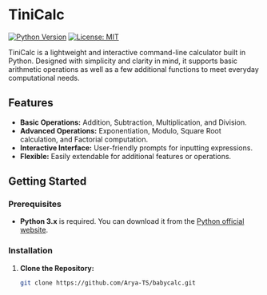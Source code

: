 # TiniCalc

[![Python Version](https://img.shields.io/badge/Python-3.x-blue.svg)](https://www.python.org/)
[![License: MIT](https://img.shields.io/badge/License-MIT-yellow.svg)](LICENSE)

TiniCalc is a lightweight and interactive command-line calculator built in Python. Designed with simplicity and clarity in mind, it supports basic arithmetic operations as well as a few additional functions to meet everyday computational needs.

## Features

- **Basic Operations:** Addition, Subtraction, Multiplication, and Division.
- **Advanced Operations:** Exponentiation, Modulo, Square Root calculation, and Factorial computation.
- **Interactive Interface:** User-friendly prompts for inputting expressions.
- **Flexible:** Easily extendable for additional features or operations.

## Getting Started

### Prerequisites

- **Python 3.x** is required. You can download it from the [Python official website](https://www.python.org/downloads/).

### Installation

1. **Clone the Repository:**
   ```bash
   git clone https://github.com/Arya-TS/babycalc.git
